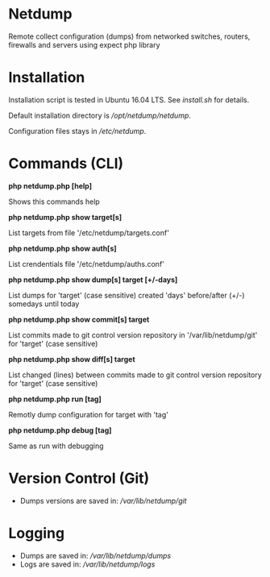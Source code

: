 # Netdump

Remote collect configuration (dumps) from networked switches, routers, firewalls and servers using expect php library

# Installation

Installation script is tested in Ubuntu 16.04 LTS. See *install.sh* for details. 

Default installation directory is */opt/netdump/netdump*.

Configuration files stays in */etc/netdump*.


# Commands (CLI)

**php netdump.php [help]**

Shows this commands help

**php netdump.php show target[s]**

List targets from file '/etc/netdump/targets.conf'

**php netdump.php show auth[s]**

List crendentials file '/etc/netdump/auths.conf'

**php netdump.php show dump[s] target [+/-days]**

List dumps for 'target' (case sensitive) created 'days' 
before/after (+/-) somedays until today

**php netdump.php show commit[s] target**

List commits made to git control version repository
in '/var/lib/netdump/git' for 'target' (case sensitive)

**php netdump.php show diff[s] target**

List changed (lines) between commits made to git control
version repository for 'target' (case sensitive)

**php netdump.php run [tag]**

Remotly dump configuration for target with 'tag'

**php netdump.php debug [tag]**

Same as run with debugging

# Version Control (Git)

* Dumps versions are saved in: */var/lib/netdump/git*

# Logging

* Dumps are saved in: */var/lib/netdump/dumps*
* Logs are saved in: */var/lib/netdump/logs*


